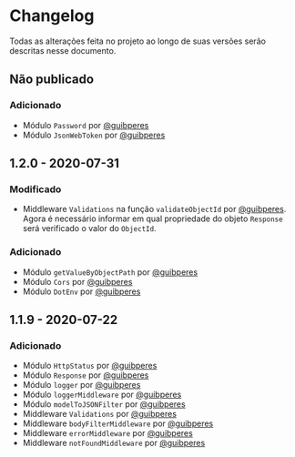 # Changelog

Todas as alterações feita no projeto ao longo de suas versões serão descritas nesse documento.

## Não publicado

### Adicionado

- Módulo `Password` por [@guibperes](https://github.com/guibperes)
- Módulo `JsonWebToken` por [@guibperes](https://github.com/guibperes)

## 1.2.0 - 2020-07-31

### Modificado

- Middleware `Validations` na função `validateObjectId` por [@guibperes](https://github.com/guibperes). Agora é necessário informar em qual propriedade do objeto `Response` será verificado o valor do `ObjectId`.

### Adicionado

- Módulo `getValueByObjectPath` por [@guibperes](https://github.com/guibperes)
- Módulo `Cors` por [@guibperes](https://github.com/guibperes)
- Módulo `DotEnv` por [@guibperes](https://github.com/guibperes)

## 1.1.9 - 2020-07-22

### Adicionado

- Módulo `HttpStatus` por [@guibperes](https://github.com/guibperes)
- Módulo `Response` por [@guibperes](https://github.com/guibperes)
- Módulo `logger` por [@guibperes](https://github.com/guibperes)
- Módulo `loggerMiddleware` por [@guibperes](https://github.com/guibperes)
- Módulo `modelToJSONFilter` por [@guibperes](https://github.com/guibperes)
- Middleware `Validations` por [@guibperes](https://github.com/guibperes)
- Middleware `bodyFilterMiddleware` por [@guibperes](https://github.com/guibperes)
- Middleware `errorMiddleware` por [@guibperes](https://github.com/guibperes)
- Middleware `notFoundMiddleware` por [@guibperes](https://github.com/guibperes)

